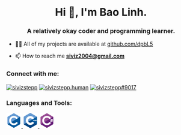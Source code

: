 <h1 align="center">Hi 👋, I'm Bao Linh.</h1>
<h3 align="center">A relatively okay coder and programming learner.</h3>

- 👨‍💻 All of my projects are available at [github.com/dpbL5](github.com/dpbL5)

- 📫 How to reach me **siviz2004@gmail.com**

<h3 align="left">Connect with me:</h3>
<p align="left">
<a href="https://fb.com/sivizstepp" target="blank"><img align="center" src="https://raw.githubusercontent.com/rahuldkjain/github-profile-readme-generator/master/src/images/icons/Social/facebook.svg" alt="sivizstepp" height="30" width="40" /></a>
<a href="https://instagram.com/sivizstepp.human" target="blank"><img align="center" src="https://raw.githubusercontent.com/rahuldkjain/github-profile-readme-generator/master/src/images/icons/Social/instagram.svg" alt="sivizstepp.human" height="30" width="40" /></a>
<a href="https://discord.gg/sivizstepp#9017" target="blank"><img align="center" src="https://raw.githubusercontent.com/rahuldkjain/github-profile-readme-generator/master/src/images/icons/Social/discord.svg" alt="sivizstepp#9017" height="30" width="40" /></a>
</p>

<h3 align="left">Languages and Tools:</h3>
<p align="left"> <a href="https://www.cprogramming.com/" target="_blank" rel="noreferrer"> <img src="https://raw.githubusercontent.com/devicons/devicon/master/icons/c/c-original.svg" alt="c" width="40" height="40"/> </a> <a href="https://www.w3schools.com/cpp/" target="_blank" rel="noreferrer"> <img src="https://raw.githubusercontent.com/devicons/devicon/master/icons/cplusplus/cplusplus-original.svg" alt="cplusplus" width="40" height="40"/> </a> <a href="https://www.w3schools.com/cs/" target="_blank" rel="noreferrer"> <img src="https://raw.githubusercontent.com/devicons/devicon/master/icons/csharp/csharp-original.svg" alt="csharp" width="40" height="40"/> </a> </p>

